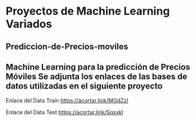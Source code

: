 # Proyectos de Machine Learning Variados
## Prediccion-de-Precios-moviles
Machine Learning para la predicción de Precios Móviles
Se adjunta los enlaces de las bases de datos utilizadas en el siguiente proyecto 
-----------------------------------------------------------------
Enlace del Data Train https://acortar.link/MOdZzI

Enlace del Data Test https://acortar.link/Sqsxkl
